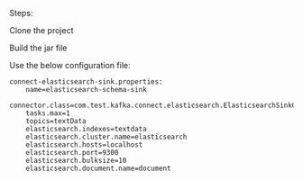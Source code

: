 Steps:

Clone the project

Build the jar file

Use the below configuration file:

    connect-elasticsearch-sink.properties:
        name=elasticsearch-schema-sink
        connector.class=com.test.kafka.connect.elasticsearch.ElasticsearchSinkConnector
        tasks.max=1
        topics=textData
        elasticsearch.indexes=textdata
        elasticsearch.cluster.name=elasticsearch
        elasticsearch.hosts=localhost
        elasticsearch.port=9300
        elasticsearch.bulksize=10
        elasticsearch.document.name=document
